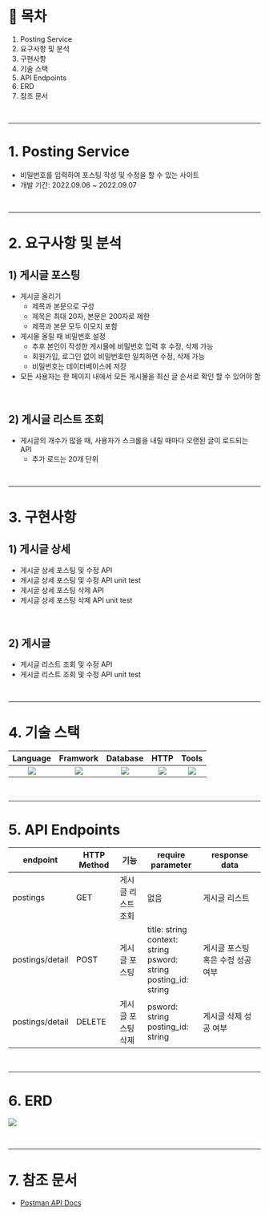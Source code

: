 # 📎 목차

1. Posting Service
2. 요구사항 및 분석
3. 구현사항
4. 기술 스택
5. API Endpoints
6. ERD
7. 참조 문서

<br>

---

# 1. Posting Service
- 비밀번호를 입력하여 포스팅 작성 및 수정을 할 수 있는 사이트
- 개발 기간: 2022.09.06 ~ 2022.09.07

<br>

---


# 2. 요구사항 및 분석

## 1) 게시글 포스팅

- 게시글 올리기
    - 제목과 본문으로 구성
    - 제목은 최대 20자, 본문은 200자로 제한
    - 제목과 본문 모두 이모지 포함
- 게시물 올릴 때 비밀번호 설정
    - 추후 본인이 작성한 게시물에 비밀번호 입력 후 수정, 삭제 가능
    - 회원가입, 로그인 없이 비밀번호만 일치하면 수정, 삭제 가능
    - 비밀번호는 데이터베이스에 저장
- 모든 사용자는 한 페이지 내에서 모든 게시물을 최신 글 순서로 확인 할 수 있어야 함

<br>

## 2) 게시글 리스트 조회

- 게시글의 개수가 많을 때, 사용자가 스크롤을 내릴 때마다 오랜된 글이 로드되는 API
    - 추가 로드는 20개 단위


<br>

---

# 3. 구현사항

## 1) 게시글 상세
- 게시글 상세 포스팅 및 수정 API
- 게시글 상세 포스팅 및 수정 API unit test
- 게시글 상세 포스팅 삭제 API
- 게시글 상세 포스팅 삭제 API unit test

<br>

## 2) 게시글
- 게시글 리스트 조회 및 수정 API
- 게시글 리스트 조회 및 수정 API unit test


<br>

---

# 4. 기술 스택
Language | Framwork | Database | HTTP | Tools
| :----------------------------------------------------------------------------------------------------: | :----------------------------------------------------------------------------------------------------: | :--------------------------------------------------------------------------------------------------: | :----------------------------------------------------------------------------------------------------------: | :------------------------------------------------------------------------------------------------------: | 
| <img src="https://img.shields.io/badge/python-3776AB?style=for-the-badge&logo=python&logoColor=white"> | <img src="https://img.shields.io/badge/django-092E20?style=for-the-badge&logo=django&logoColor=white"> | <img src="https://img.shields.io/badge/mysql-4479A1?style=for-the-badge&logo=mysql&logoColor=white"> | <img src="https://img.shields.io/badge/postman-FF6C37?style=for-the-badge&logo=postman&logoColor=white"> | <img src="https://img.shields.io/badge/git-F05032?style=for-the-badge&logo=git&logoColor=white"> 


<br>

---

# 5. API Endpoints
| endpoint | HTTP Method | 기능   | require parameter                                                                                                   | response data |
|----------|-------------|------|---------------------------------------------------------------------------------------------------------------------|---------------|
| postings  | GET   | 게시글 리스트 조회 |  없음  | 게시글 리스트 |
| postings/detail  | POST     | 게시글 포스팅  | title: string <br/>context: string <br/> psword: string <br/> posting_id: string   | 게시글 포스팅 혹은 수정 성공 여부   |
| postings/detail  | DELETE   | 게시글 포스팅 삭제|  psword: string <br/> posting_id: string  | 게시글 삭제 성공 여부 |


<br>

---

# 6. ERD
![](https://user-images.githubusercontent.com/65996045/188566128-49665194-0e28-4d1c-891f-e2a7ad382aec.png)

<br>

---

# 7. 참조 문서
- [Postman API Docs](https://documenter.getpostman.com/view/21254145/VV4xww9H)



